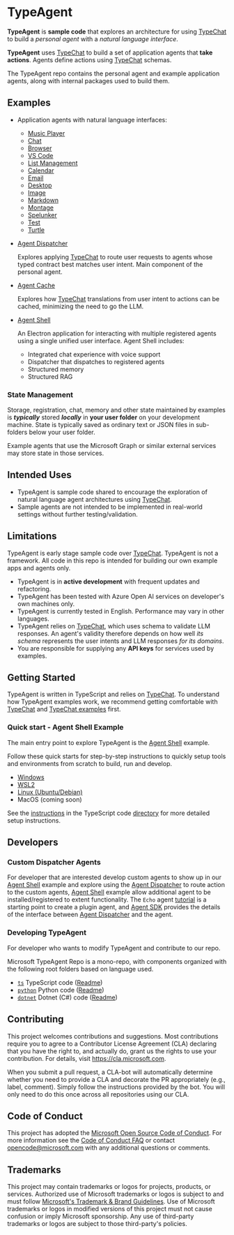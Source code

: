 # TypeAgent

**TypeAgent** is **sample code** that explores an architecture for using [TypeChat](https://github.com/microsoft/typechat) to build a _personal agent_ with a _natural language interface_.

**TypeAgent** uses [TypeChat](https://github.com/microsoft/typechat) to build a set of application agents that **take actions**. Agents define actions using [TypeChat](https://github.com/microsoft/typechat) schemas.

The TypeAgent repo contains the personal agent and example application agents, along with internal packages used to build them.

## Examples

- Application agents with natural language interfaces:

  - [Music Player](./ts/packages/agents/player/)
  - [Chat](./ts/packages/agents/chat/)
  - [Browser](./ts/packages/agents/browser/)
  - [VS Code](./ts/packages/agents/code/)
  - [List Management](./ts/packages/agents/list/)
  - [Calendar](./ts/packages/agents/calendar/)
  - [Email](./ts/packages/agents/email/)
  - [Desktop](./ts/packages/agents/desktop/)
  - [Image](./ts/packages/agents/image/)
  - [Markdown](./ts/packages/agents/markdown/)
  - [Montage](./ts/packages/agents/montage/)
  - [Spelunker](./ts/packages/agents/spelunker/)
  - [Test](./ts/packages/agents/test/)
  - [Turtle](./ts/packages/agents/turtle/)

- [Agent Dispatcher](./ts/packages/dispatcher/)

  Explores applying [TypeChat](https://github.com/microsoft/typechat) to route user requests to agents whose typed contract best matches user intent. Main component of the personal agent.

- [Agent Cache](./ts/packages/cache/)

  Explores how [TypeChat](https://github.com/microsoft/typechat) translations from user intent to actions can be cached, minimizing the need to go the LLM.

- [Agent Shell](./ts/packages/shell/)

  An Electron application for interacting with multiple registered agents using a single unified user interface. Agent Shell includes:

  - Integrated chat experience with voice support
  - Dispatcher that dispatches to registered agents
  - Structured memory
  - Structured RAG

### State Management

Storage, registration, chat, memory and other state maintained by examples is **_typically_** stored **_locally_** in **your user folder** on your development machine. State is typically saved as ordinary text or JSON files in sub-folders below your user folder.

Example agents that use the Microsoft Graph or similar external services may store state in those services.

## Intended Uses

- TypeAgent is sample code shared to encourage the exploration of natural language agent architectures using [TypeChat](https://github.com/microsoft/typechat).
- Sample agents are not intended to be implemented in real-world settings without further testing/validation.

## Limitations

TypeAgent is early stage sample code over [TypeChat](https://github.com/microsoft/typechat). TypeAgent is not a framework. All code in this repo is intended for building our own example apps and agents only.

- TypeAgent is in **active development** with frequent updates and refactoring.
- TypeAgent has been tested with Azure Open AI services on developer's own machines only.
- TypeAgent is currently tested in English. Performance may vary in other languages.
- TypeAgent relies on [TypeChat](https://github.com/microsoft/typechat), which uses schema to validate LLM responses. An agent's validity therefore depends on how well _its schema_ represents the user intents and LLM responses _for its domains_.
- You are responsible for supplying any **API keys** for services used by examples.

## Getting Started

TypeAgent is written in TypeScript and relies on [TypeChat](https://github.com/microsoft/typechat). To understand how TypeAgent examples work, we recommend getting comfortable with [TypeChat](https://github.com/microsoft/typechat) and [TypeChat examples](https://github.com/microsoft/TypeChat/tree/main/typescript/examples) first.

### Quick start - Agent Shell Example

The main entry point to explore TypeAgent is the [Agent Shell](./ts/packages/shell) example.

Follow these quick starts for step-by-step instructions to quickly setup tools and environments from scratch to build, run and develop.

- [Windows](./docs/setup/setup-Windows.md)
- [WSL2](./docs/setup/setup-WSL2.md)
- [Linux (Ubuntu/Debian)](./docs/setup/setup-Linux.md)
- MacOS (coming soon)

See the [instructions](./ts/README.md) in the TypeScript code [directory](./ts) for more detailed setup instructions.

## Developers

### Custom Dispatcher Agents

For developer that are interested develop custom agents to show up in our [Agent Shell](./ts/packages/shell) example and explore using the [Agent Dispatcher](./ts/packages/dispatcher/) to route action to the custom agents, [Agent Shell](./ts/packages/shell) example allow additional agent to be installed/registered to extent functionality. The `Echo` agent [tutorial](./docs/tutorial/agent.md) is a starting point to create a plugin agent, and [Agent SDK](./ts/packages/agentSdk/) provides the details of the interface between [Agent Dispatcher](./ts/packages/dispatcher) and the agent.

### Developing TypeAgent

For developer who wants to modify TypeAgent and contribute to our repo.

Microsoft TypeAgent Repo is a mono-repo, with components organized with the following root folders based on language used.

- [`ts`](./ts) TypeScript code ([Readme](./ts/README.md))
- [`python`](./python) Python code ([Readme](./python/README.md))
- [`dotnet`](./dotnet) Dotnet (C#) code ([Readme](./dotnet/README.md))

## Contributing

This project welcomes contributions and suggestions. Most contributions require you to
agree to a Contributor License Agreement (CLA) declaring that you have the right to,
and actually do, grant us the rights to use your contribution. For details, visit
https://cla.microsoft.com.

When you submit a pull request, a CLA-bot will automatically determine whether you need
to provide a CLA and decorate the PR appropriately (e.g., label, comment). Simply follow the
instructions provided by the bot. You will only need to do this once across all repositories using our CLA.

## Code of Conduct

This project has adopted the [Microsoft Open Source Code of Conduct](https://opensource.microsoft.com/codeofconduct/).
For more information see the [Code of Conduct FAQ](https://opensource.microsoft.com/codeofconduct/faq/) or
contact [opencode@microsoft.com](mailto:opencode@microsoft.com) with any additional questions or comments.

## Trademarks

This project may contain trademarks or logos for projects, products, or services. Authorized use of Microsoft
trademarks or logos is subject to and must follow
[Microsoft's Trademark & Brand Guidelines](https://www.microsoft.com/en-us/legal/intellectualproperty/trademarks/usage/general).
Use of Microsoft trademarks or logos in modified versions of this project must not cause confusion or imply Microsoft sponsorship.
Any use of third-party trademarks or logos are subject to those third-party's policies.
